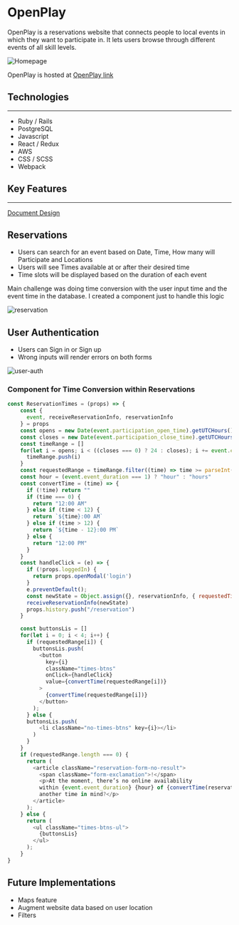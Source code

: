 # OpenPlay

OpenPlay is a reservations website that connects people to local events in which
they want to participate in. It lets users browse through different events of 
all skill levels.

![Homepage](https://open-play-seed.s3.amazonaws.com/+openplay1.gif)

OpenPlay is hosted at [OpenPlay link](https://open-play1.herokuapp.com)



## Technologies
---
* Ruby / Rails
* PostgreSQL
* Javascript
* React / Redux
* AWS
* CSS / SCSS
* Webpack


## Key Features
---

[Document Design](https://github.com/yorkis-diaz/OpenPlay/wiki)

## Reservations
* Users can search for an event based on Date, Time, How many will Participate and Locations
* Users will see Times available at or after their desired time
* Time slots will be displayed based on the duration of each event

Main challenge was doing time conversion with the user input time and the event time in the database. I created a component just to handle this logic

![reservation](https://open-play-seed.s3.amazonaws.com/reservation-form.gif)

## User Authentication

* Users can Sign in or Sign up
* Wrong inputs will render errors on both forms

![user-auth](https://open-play-seed.s3.amazonaws.com/user-auth.gif)



### Component for Time Conversion within Reservations

```javascript
const ReservationTimes = (props) => {
    const {
      event, receiveReservationInfo, reservationInfo
    } = props
    const opens = new Date(event.participation_open_time).getUTCHours()
    const closes = new Date(event.participation_close_time).getUTCHours()
    const timeRange = []
    for(let i = opens; i < ((closes === 0) ? 24 : closes); i += event.event_duration) {
      timeRange.push(i)
    }
    const requestedRange = timeRange.filter((time) => time >= parseInt(reservationInfo.time))
    const hour = (event.event_duration === 1) ? "hour" : "hours"
    const convertTime = (time) => {
      if (!time) return ""
      if (time === 0) {
        return "12:00 AM"
      } else if (time < 12) {
        return `${time}:00 AM`
      } else if (time > 12) {
        return `${time - 12}:00 PM`
      } else {
        return "12:00 PM"
      }
    }
    const handleClick = (e) => {
      if (!props.loggedIn) {
        return props.openModal('login')
      }
      e.preventDefault();
      const newState = Object.assign({}, reservationInfo, { requestedTime: e.target.value }, { eventId: event.id})
      receiveReservationInfo(newState)
      props.history.push("/reservation")
    }

    const buttonsLis = []
    for(let i = 0; i < 4; i++) {
      if (requestedRange[i]) {
        buttonsLis.push(
          <button
            key={i}
            className="times-btns"
            onClick={handleClick}
            value={convertTime(requestedRange[i])}
          >
            {convertTime(requestedRange[i])}
          </button>
        );
      } else {
      buttonsLis.push(
          <li className="no-times-btns" key={i}></li>
        )
      }
    }
    if (requestedRange.length === 0) {
      return (
        <article className="reservation-form-no-result">
          <span className="form-exclamation">!</span> 
          <p>At the moment, there’s no online availability 
          within {event.event_duration} {hour} of {convertTime(reservationInfo.time)} Have 
          another time in mind?</p>
        </article>
      );
    } else {
      return (
        <ul className="times-btns-ul">
          {buttonsLis}
        </ul>
      );
    }
}
```

## Future Implementations

* Maps feature
* Augment website data based on user location
* Filters
